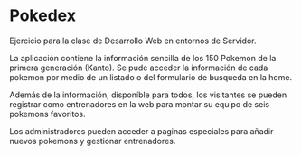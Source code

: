 # Pokedex

Ejercicio para la clase de Desarrollo Web en entornos de Servidor.

La aplicación contiene la información sencilla de los 150 Pokemon de la primera generación (Kanto). Se pude acceder la información de cada pokemon por medio de un listado o del formulario de busqueda en la home.

Además de la información, disponíble para todos, los visitantes se pueden registrar como entrenadores en la web para montar su equipo de seis pokemons favoritos.

Los administradores pueden acceder a paginas especiales para añadir nuevos pokemons y gestionar entrenadores.
